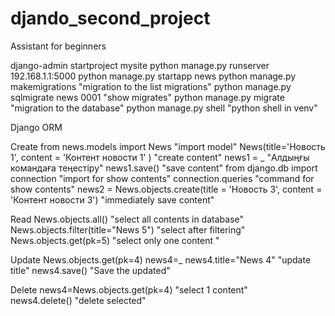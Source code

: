 # djando_second_project
Assistant for beginners

django-admin startproject mysite 
python manage.py runserver 192.168.1.1:5000 
python manage.py startapp news
python manage.py makemigrations     "migration to the list migrations"
python manage.py sqlmigrate news 0001   "show migrates"
python manage.py migrate    "migration to the database"
python manage.py shell      "python shell in venv"



Django ORM

Create
from news.models import News        "import model"
News(title='Новость 1', content = 'Контент новости 1' )     "create content"
news1 = _       "Алдыңғы командаға теңестіру"
news1.save()        "save content"
from django.db import connection        "import for show contents"
connection.queries          "command for show contents"
news2 = News.objects.create(title = 'Новость 3', content = 'Контент новости 3')        "immediately save content"  

Read 
News.objects.all()          "select  all contents in database"
News.objects.filter(title="News 5")         "select after filtering"
News.objects.get(pk=5)              "select only one content "

Update
News.objects.get(pk=4)
news4=_
news4.title="News 4"        "update title"
news4.save()                "Save the updated"

Delete
news4=News.objects.get(pk=4)    "select 1 content"  
news4.delete()                  "delete selected"






